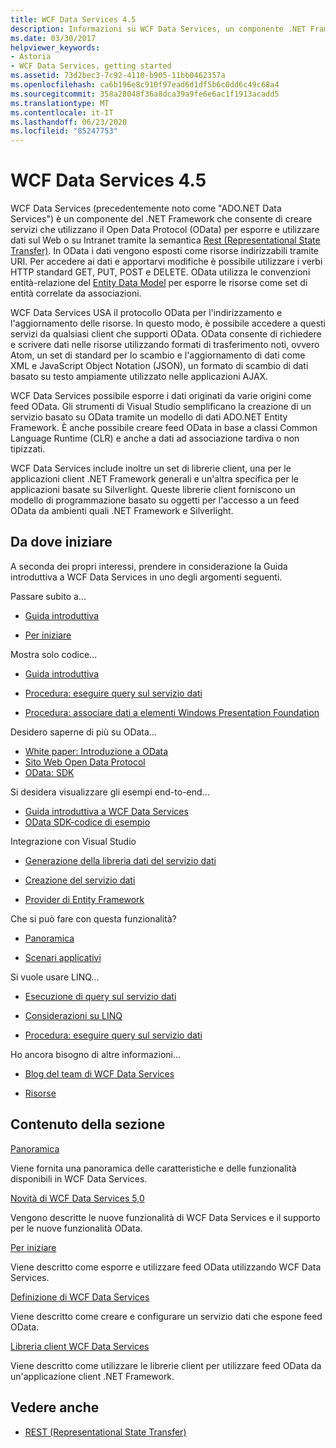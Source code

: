 ```yaml
---
title: WCF Data Services 4.5
description: Informazioni su WCF Data Services, un componente .NET Framework che supporta i servizi per esporre e utilizzare i dati mediante la semantica REST.
ms.date: 03/30/2017
helpviewer_keywords:
- Astoria
- WCF Data Services, getting started
ms.assetid: 73d2bec3-7c92-4110-b905-11bb0462357a
ms.openlocfilehash: ca6b196e8c910f97ead6d1df5b6c0dd6c49c68a4
ms.sourcegitcommit: 358a28048f36a8dca39a9fe6e6ac1f1913acadd5
ms.translationtype: MT
ms.contentlocale: it-IT
ms.lasthandoff: 06/23/2020
ms.locfileid: "85247753"
---
```

# <a name="wcf-data-services-45"></a>WCF Data Services 4.5

WCF Data Services (precedentemente noto come "ADO.NET Data Services") è un componente del .NET Framework che consente di creare servizi che utilizzano il Open Data Protocol (OData) per esporre e utilizzare dati sul Web o su Intranet tramite la semantica [Rest (Representational State Transfer)](https://www.ics.uci.edu/~fielding/pubs/dissertation/rest_arch_style.htm). In OData i dati vengono esposti come risorse indirizzabili tramite URI. Per accedere ai dati e apportarvi modifiche è possibile utilizzare i verbi HTTP standard GET, PUT, POST e DELETE. OData utilizza le convenzioni entità-relazione del [Entity Data Model](../adonet/entity-data-model.md) per esporre le risorse come set di entità correlate da associazioni.

WCF Data Services USA il protocollo OData per l'indirizzamento e l'aggiornamento delle risorse. In questo modo, è possibile accedere a questi servizi da qualsiasi client che supporti OData. OData consente di richiedere e scrivere dati nelle risorse utilizzando formati di trasferimento noti, ovvero Atom, un set di standard per lo scambio e l'aggiornamento di dati come XML e JavaScript Object Notation (JSON), un formato di scambio di dati basato su testo ampiamente utilizzato nelle applicazioni AJAX.

WCF Data Services possibile esporre i dati originati da varie origini come feed OData. Gli strumenti di Visual Studio semplificano la creazione di un servizio basato su OData tramite un modello di dati ADO.NET Entity Framework. È anche possibile creare feed OData in base a classi Common Language Runtime (CLR) e anche a dati ad associazione tardiva o non tipizzati.

WCF Data Services include inoltre un set di librerie client, una per le applicazioni client .NET Framework generali e un'altra specifica per le applicazioni basate su Silverlight. Queste librerie client forniscono un modello di programmazione basato su oggetti per l'accesso a un feed OData da ambienti quali .NET Framework e Silverlight.

## <a name="where-should-i-start"></a>Da dove iniziare

A seconda dei propri interessi, prendere in considerazione la Guida introduttiva a WCF Data Services in uno degli argomenti seguenti.

Passare subito a...

- [Guida introduttiva](quickstart-wcf-data-services.md)

- [Per iniziare](getting-started-with-wcf-data-services.md)

Mostra solo codice...

- [Guida introduttiva](quickstart-wcf-data-services.md)

- [Procedura: eseguire query sul servizio dati](how-to-execute-data-service-queries-wcf-data-services.md)

- [Procedura: associare dati a elementi Windows Presentation Foundation](bind-data-to-wpf-elements-wcf-data-services.md)

Desidero saperne di più su OData...

- [White paper: Introduzione a OData](https://download.microsoft.com/download/E/5/A/E5A59052-EE48-4D64-897B-5F7C608165B8/IntroducingOData.pdf)
- [Sito Web Open Data Protocol](https://www.odata.org/)
- [OData: SDK](https://www.odata.org/ecosystem/)

Si desidera visualizzare gli esempi end-to-end...

- [Guida introduttiva a WCF Data Services](https://github.com/microsoftarchive/msdn-code-gallery-community-s-z/tree/master/WCF%20Data%20Services%20Quickstart%20(OData%20Service%20and%20WPF%20Client))
- [OData SDK-codice di esempio](https://www.odata.org/ecosystem/#sdk)

Integrazione con Visual Studio

- [Generazione della libreria dati del servizio dati](generating-the-data-service-client-library-wcf-data-services.md)

- [Creazione del servizio dati](creating-the-data-service.md)

- [Provider di Entity Framework](entity-framework-provider-wcf-data-services.md)

Che si può fare con questa funzionalità?

- [Panoramica](wcf-data-services-overview.md)

- [Scenari applicativi](application-scenarios-wcf-data-services.md)

Si vuole usare LINQ...

- [Esecuzione di query sul servizio dati](querying-the-data-service-wcf-data-services.md)

- [Considerazioni su LINQ](linq-considerations-wcf-data-services.md)

- [Procedura: eseguire query sul servizio dati](how-to-execute-data-service-queries-wcf-data-services.md)

Ho ancora bisogno di altre informazioni...

- [Blog del team di WCF Data Services](https://docs.microsoft.com/archive/blogs/astoriateam/)

- [Risorse](wcf-data-services-resources.md)

## <a name="in-this-section"></a>Contenuto della sezione

[Panoramica](wcf-data-services-overview.md)

Viene fornita una panoramica delle caratteristiche e delle funzionalità disponibili in WCF Data Services.

[Novità di WCF Data Services 5,0](https://docs.microsoft.com/previous-versions/dotnet/wcf-data-services/ee373845(v=vs.103))

Vengono descritte le nuove funzionalità di WCF Data Services e il supporto per le nuove funzionalità OData.

[Per iniziare](getting-started-with-wcf-data-services.md)

Viene descritto come esporre e utilizzare feed OData utilizzando WCF Data Services.

[Definizione di WCF Data Services](defining-wcf-data-services.md)

Viene descritto come creare e configurare un servizio dati che espone feed OData.

[Libreria client WCF Data Services](wcf-data-services-client-library.md)

Viene descritto come utilizzare le librerie client per utilizzare feed OData da un'applicazione client .NET Framework.

## <a name="see-also"></a>Vedere anche

- [REST (Representational State Transfer)](https://www.ics.uci.edu/~fielding/pubs/dissertation/rest_arch_style.htm)
